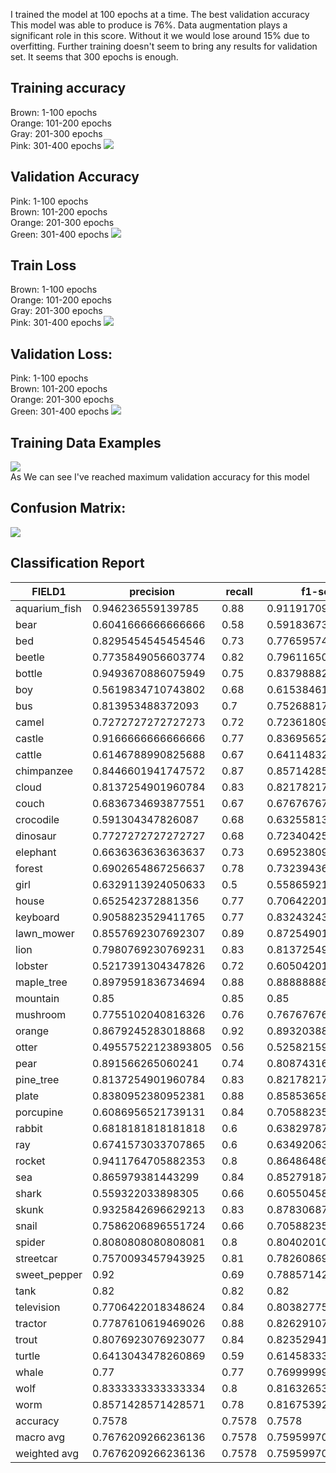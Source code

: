 I trained the model at 100 epochs at a time. The best validation accuracy This model was able to produce is 76%. Data augmentation plays a significant role in this score. Without it we would lose around 15% due to overfitting. Further training doesn't seem to bring any results for validation set. It seems that 300 epochs is enough. <br>
## Training accuracy
Brown: 1-100 epochs<br>
Orange: 101-200 epochs<br>
Gray: 201-300 epochs<br>
Pink: 301-400 epochs
<img src="charts/train.svg">
## Validation Accuracy
Pink: 1-100 epochs <br>
Brown: 101-200 epochs <br>
Orange: 201-300 epochs <br>
Green: 301-400 epochs 
<img src="charts/validation.svg">
## Train Loss
Brown: 1-100 epochs<br>
Orange: 101-200 epochs<br>
Gray: 201-300 epochs<br>
Pink: 301-400 epochs
<img src="charts/train_loss.svg">
## Validation Loss: <br>
Pink: 1-100 epochs <br>
Brown: 101-200 epochs <br>
Orange: 201-300 epochs <br>
Green: 301-400 epochs 
<img src="charts/validation_loss.svg">
## Training Data Examples
<img src="charts/training example.png"><br>
As We can see I've reached maximum validation accuracy for this model<br>
## Confusion Matrix:
<img src="confusion_matrix/confusion_matrix_300epochs.png"><br>
## Classification Report

|FIELD1       |precision          |recall|f1-score          |support|
|-------------|-------------------|------|------------------|-------|
|aquarium_fish|0.946236559139785  |0.88  |0.911917098445596 |100.0  |
|bear         |0.6041666666666666 |0.58  |0.5918367346938774|100.0  |
|bed          |0.8295454545454546 |0.73  |0.7765957446808511|100.0  |
|beetle       |0.7735849056603774 |0.82  |0.796116504854369 |100.0  |
|bottle       |0.9493670886075949 |0.75  |0.8379888268156425|100.0  |
|boy          |0.5619834710743802 |0.68  |0.6153846153846154|100.0  |
|bus          |0.813953488372093  |0.7   |0.7526881720430109|100.0  |
|camel        |0.7272727272727273 |0.72  |0.7236180904522613|100.0  |
|castle       |0.9166666666666666 |0.77  |0.8369565217391305|100.0  |
|cattle       |0.6146788990825688 |0.67  |0.6411483253588517|100.0  |
|chimpanzee   |0.8446601941747572 |0.87  |0.8571428571428571|100.0  |
|cloud        |0.8137254901960784 |0.83  |0.8217821782178217|100.0  |
|couch        |0.6836734693877551 |0.67  |0.6767676767676768|100.0  |
|crocodile    |0.591304347826087  |0.68  |0.6325581395348838|100.0  |
|dinosaur     |0.7727272727272727 |0.68  |0.7234042553191491|100.0  |
|elephant     |0.6636363636363637 |0.73  |0.6952380952380953|100.0  |
|forest       |0.6902654867256637 |0.78  |0.732394366197183 |100.0  |
|girl         |0.6329113924050633 |0.5   |0.5586592178770949|100.0  |
|house        |0.652542372881356  |0.77  |0.7064220183486238|100.0  |
|keyboard     |0.9058823529411765 |0.77  |0.8324324324324326|100.0  |
|lawn_mower   |0.8557692307692307 |0.89  |0.8725490196078431|100.0  |
|lion         |0.7980769230769231 |0.83  |0.8137254901960785|100.0  |
|lobster      |0.5217391304347826 |0.72  |0.6050420168067228|100.0  |
|maple_tree   |0.8979591836734694 |0.88  |0.888888888888889 |100.0  |
|mountain     |0.85               |0.85  |0.85              |100.0  |
|mushroom     |0.7755102040816326 |0.76  |0.7676767676767676|100.0  |
|orange       |0.8679245283018868 |0.92  |0.8932038834951457|100.0  |
|otter        |0.49557522123893805|0.56  |0.5258215962441315|100.0  |
|pear         |0.891566265060241  |0.74  |0.8087431693989071|100.0  |
|pine_tree    |0.8137254901960784 |0.83  |0.8217821782178217|100.0  |
|plate        |0.8380952380952381 |0.88  |0.8585365853658538|100.0  |
|porcupine    |0.6086956521739131 |0.84  |0.7058823529411766|100.0  |
|rabbit       |0.6818181818181818 |0.6   |0.6382978723404256|100.0  |
|ray          |0.6741573033707865 |0.6   |0.6349206349206349|100.0  |
|rocket       |0.9411764705882353 |0.8   |0.8648648648648648|100.0  |
|sea          |0.865979381443299  |0.84  |0.8527918781725888|100.0  |
|shark        |0.559322033898305  |0.66  |0.6055045871559633|100.0  |
|skunk        |0.9325842696629213 |0.83  |0.8783068783068783|100.0  |
|snail        |0.7586206896551724 |0.66  |0.7058823529411765|100.0  |
|spider       |0.8080808080808081 |0.8   |0.8040201005025126|100.0  |
|streetcar    |0.7570093457943925 |0.81  |0.782608695652174 |100.0  |
|sweet_pepper |0.92               |0.69  |0.7885714285714287|100.0  |
|tank         |0.82               |0.82  |0.82              |100.0  |
|television   |0.7706422018348624 |0.84  |0.8038277511961722|100.0  |
|tractor      |0.7787610619469026 |0.88  |0.8262910798122066|100.0  |
|trout        |0.8076923076923077 |0.84  |0.8235294117647058|100.0  |
|turtle       |0.6413043478260869 |0.59  |0.6145833333333333|100.0  |
|whale        |0.77               |0.77  |0.7699999999999999|100.0  |
|wolf         |0.8333333333333334 |0.8   |0.816326530612245 |100.0  |
|worm         |0.8571428571428571 |0.78  |0.8167539267015708|100.0  |
|accuracy     |0.7578             |0.7578|0.7578            |0.7578 |
|macro avg    |0.7676209266236136 |0.7578|0.7595997029446449|5000.0 |
|weighted avg |0.7676209266236136 |0.7578|0.759599702944645 |5000.0 |
